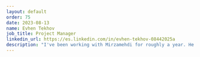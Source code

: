 ```yaml
---
layout: default
order: 75
date: 2023-08-13
name: Evhen Tekhov 
job_title: Project Manager
linkedin_url: https://es.linkedin.com/in/evhen-tekhov-08442025a
description: "I've been working with Mirzamehdi for roughly a year. He is proactive and responsible developer, and always going deep into the tasks"
---
```

